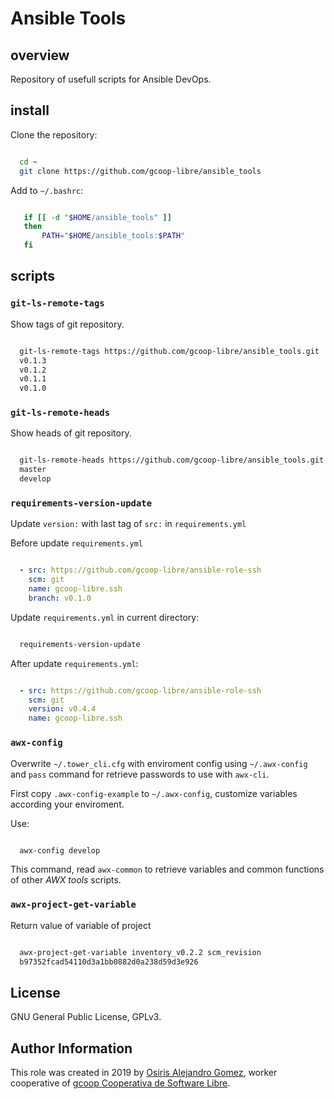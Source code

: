 # Ansible Tools

## overview

Repository of usefull scripts for Ansible DevOps.

## install

Clone the repository:

```bash

  cd ~
  git clone https://github.com/gcoop-libre/ansible_tools

```

Add to ``~/.bashrc``:

```bash

   if [[ -d "$HOME/ansible_tools" ]]
   then
       PATH="$HOME/ansible_tools:$PATH"
   fi

```

## scripts

### ``git-ls-remote-tags``

Show tags of git repository.

```bash

  git-ls-remote-tags https://github.com/gcoop-libre/ansible_tools.git
  v0.1.3
  v0.1.2
  v0.1.1
  v0.1.0

```

### ``git-ls-remote-heads``

Show heads of git repository.

```bash

  git-ls-remote-heads https://github.com/gcoop-libre/ansible_tools.git
  master
  develop

```

### ``requirements-version-update``

Update ``version:`` with last tag of ``src:`` in ``requirements.yml``

Before update ``requirements.yml``

```yaml

  - src: https://github.com/gcoop-libre/ansible-role-ssh
    scm: git
    name: gcoop-libre.ssh
    branch: v0.1.0

```

Update ``requirements.yml`` in current directory:

```bash

  requirements-version-update

```

After update ``requirements.yml``:

```yaml

  - src: https://github.com/gcoop-libre/ansible-role-ssh
    scm: git
    version: v0.4.4
    name: gcoop-libre.ssh
```

### ``awx-config``

Overwrite ``~/.tower_cli.cfg`` with enviroment config using
``~/.awx-config`` and ``pass`` command for retrieve passwords to use
with ``awx-cli``.

First copy ``.awx-config-example`` to ``~/.awx-config``, customize
variables according your enviroment.

Use:

```bash

  awx-config develop

```

This command, read ``awx-common`` to retrieve variables and common
functions of other *AWX tools* scripts.

### ``awx-project-get-variable``

Return value of variable of project

```bash

  awx-project-get-variable inventory_v0.2.2 scm_revision
  b97352fcad54110d3a1bb0882d0a238d59d3e926

```

## License

GNU General Public License, GPLv3.

## Author Information

This role was created in 2019 by
 [Osiris Alejandro Gomez](http://osiux.com/), worker cooperative of
 [gcoop Cooperativa de Software Libre](http://www.gcoop.coop/).

